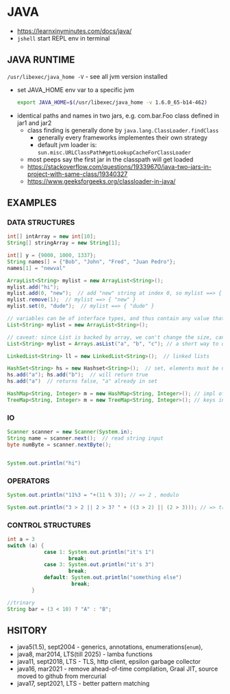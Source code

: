 # JAVA
- https://learnxinyminutes.com/docs/java/
- `jshell` start REPL env in terminal

## JAVA RUNTIME
`/usr/libexec/java_home -V`
    - see all jvm version installed
- set JAVA_HOME env var to a specific jvm
    ```sh
    export JAVA_HOME=$(/usr/libexec/java_home -v 1.6.0_65-b14-462)
    ```
- identical paths and names in two jars, e.g. com.bar.Foo class defined in jar1 and jar2
    - class finding is generally done by `java.lang.ClassLoader.findClass`
        - generally every frameworks implementes their own strategy
        - default jvm loader is: `sun.misc.URLClassPath#getLookupCacheForClassLoader`
    - most peeps say the first jar in the classpath will get loaded
    - https://stackoverflow.com/questions/19339670/java-two-jars-in-project-with-same-class/19340327
    - https://www.geeksforgeeks.org/classloader-in-java/

## EXAMPLES
### DATA STRUCTURES
```java
int[] intArray = new int[10];
String[] stringArray = new String[1];

int[] y = {9000, 1000, 1337};
String names[] = {"Bob", "John", "Fred", "Juan Pedro"};
names[1] = "newval"

ArrayList<String> mylist = new ArrayList<String>();
mylist.add("hi");
mylist.add(0, "new");  // add "new" string at index 0, so mylist ==> { "new", "hi" }
mylist.remove(1);  // mylist ==> { "new" }
mylist.set(0, "dude");  // mylist ==> { "dude" }

// variables can be of interface types, and thus contain any value that implements that type
List<String> mylist = new ArrayList<String>();

// caveat: since List is backed by array, we can't change the size, cant add elements to it
List<String> mylist = Arrays.asList("a", "b", "c"); // a short way to declare a new List

LinkedList<String> ll = new LinkedList<String>();  // linked lists

HashSet<String> hs = new Hashset<String>();  // set, elements must be unique
hs.add("a"); hs.add("b");  // will return true
hs.add("a")  // returns false, "a" already in set

HashMap<String, Integer> m = new HashMap<String, Integer>(); // impl of Map, hashtable at core, constant time lookup and insert
TreeMap<String, Integer> m = new TreeMap<String, Integer>(); // keys in tree struct, sorted
```

### IO
```java
Scanner scanner = new Scanner(System.in);
String name = scanner.next();  // read string input
byte numByte = scanner.nextByte();


System.out.println("hi")
```

### OPERATORS
```java
System.out.println("11%3 = "+(11 % 3)); // => 2 , modulo

System.out.println("3 > 2 || 2 > 3? " + ((3 > 2) || (2 > 3))); // => true
```

### CONTROL STRUCTURES
```java
int a = 3
switch (a) {
            case 1: System.out.println("it's 1")
                    break;
            case 3: System.out.println("it's 3")
                    break;
            default: System.out.println("something else")
                     break;
        }

//trinary
String bar = (3 < 10) ? "A" : "B";
```

## HSITORY
- java5(1.5), sept2004 - generics, annotations, enumerations(`enum`),
- java8, mar2014, LTS(till 2025) - lamba functions
- java11, sept2018, LTS - TLS, http client, epsilon garbage collector
- java16, mar2021 - remove ahead-of-time compilation, Graal JIT, source moved to github from mercurial
- java17, sept2021, LTS - better pattern matching
